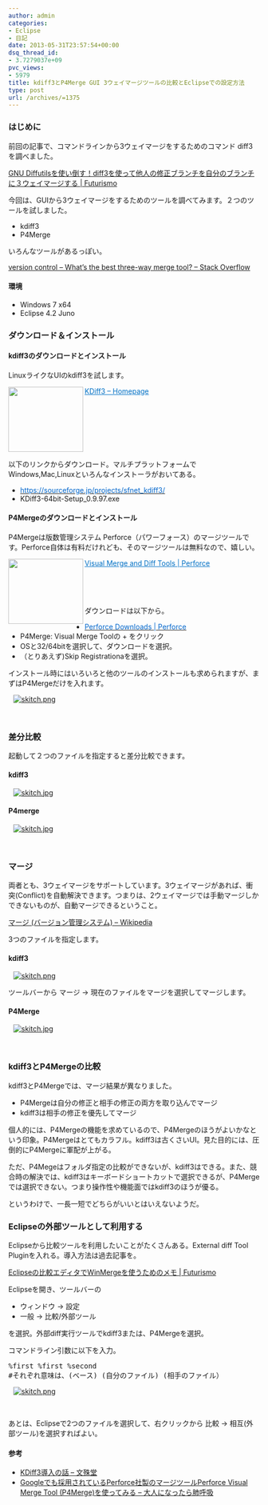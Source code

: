 ```yaml
---
author: admin
categories:
- Eclipse
- 日記
date: 2013-05-31T23:57:54+00:00
dsq_thread_id:
- 3.7279037e+09
pvc_views:
- 5979
title: kdiff3とP4Merge GUI 3ウェイマージツールの比較とEclipseでの設定方法
type: post
url: /archives/=1375
---
```


### はじめに

前回の記事で、コマンドラインから3ウェイマージをするためのコマンド diff3を調べました。

[GNU Diffutilsを使い倒す！diff3を使って他人の修正ブランチを自分のブランチに３ウェイマージする | Futurismo][1]

今回は、GUIから3ウェイマージをするためのツールを調べてみます。２つのツールを試しました。

  * kdiff3 
  * P4Merge 

いろんなツールがあるっぽい。

[version control &#8211; What&#8217;s the best three-way merge tool? &#8211; Stack Overflow][2]

#### 環境

  * Windows 7 x64 
  * Eclipse 4.2 Juno 

### ダウンロード＆インストール

#### kdiff3のダウンロードとインストール

LinuxライクなUIのkdiff3を試します。

<a href="https://kdiff3.sourceforge.net/" target="_blank"><img class="alignleft" border="0" alt="" align="left" src="https://capture.heartrails.com/150x130/shadow?https://kdiff3.sourceforge.net/" width="150" height="130" /></a> <a style="color: #0070c5" href="https://kdiff3.sourceforge.net/" target="_blank">KDiff3 &#8211; Homepage</a>    <img border="0" alt="" src="https://b.hatena.ne.jp/entry/image/https://kdiff3.sourceforge.net/" />  <br style="clear: both" />

以下のリンクからダウンロード。マルチプラットフォームでWindows,Mac,Linuxといろんなインストーラがおいてある。

  * [<font color="#0066cc">https://sourceforge.jp/projects/sfnet_kdiff3/</font>][3] 
  * KDiff3-64bit-Setup_0.9.97.exe 

#### P4Mergeのダウンロードとインストール

P4Mergeは版数管理システム Perforce（パワーフォース）のマージツールです。Perforce自体は有料だけれども、そのマージツールは無料なので、嬉しい。

<a href="https://www.perforce.com/product/components/perforce-visual-merge-and-diff-tools" target="_blank"><img class="alignleft" border="0" alt="" align="left" src="https://capture.heartrails.com/150x130/shadow?https://www.perforce.com/product/components/perforce-visual-merge-and-diff-tools" width="150" height="130" /></a> <a style="color: #0070c5" href="https://www.perforce.com/product/components/perforce-visual-merge-and-diff-tools" target="_blank">Visual Merge and Diff Tools | Perforce</a>  <img border="0" alt="" src="https://b.hatena.ne.jp/entry/image/https://www.perforce.com/product/components/perforce-visual-merge-and-diff-tools" />

&#160;

&#160;

ダウンロードは以下から。

  * [<font color="#0066cc">Perforce Downloads | Perforce</font>][4]
  * P4Merge: Visual Merge Toolの + をクリック
  * OSと32/64bitを選択して、ダウンロードを選択。
  * （とりあえず)Skip Registrationaを選択。

インストール時にはいろいろと他のツールのインストールも求められますが、まずはP4Mergeだけを入れます。

<div id="scid:887EC618-8FBE-49a5-A908-2339AF2EC531:54068544-028f-4823-915c-2506e9a80db7" class="wlWriterEditableSmartContent" style="float: none; padding-bottom: 0px; padding-top: 0px; padding-left: 10px; margin: 0px; display: inline; padding-right: 10px">
  <a target="_blank" href="https://picasaweb.google.com/111104490436597119823/Futurismo?authkey=Gv1sRgCM-A3fCH6v_BOQ#5884281134850308370"><img style="border: none; padding: 0px; margin: 0px" alt="skitch.png" src="https://lh6.ggpht.com/-O7M1RdxpaQg/UakqhBFI-RI/AAAAAAAAAXk/zW3yHTyRasM/skitch.png" /></a>
</div>

&#160;

### 差分比較

起動して２つのファイルを指定すると差分比較できます。

#### kdiff3

<div id="scid:887EC618-8FBE-49a5-A908-2339AF2EC531:fd548b4a-2534-456f-bfbe-5610d7cd4bdc" class="wlWriterEditableSmartContent" style="float: none; padding-bottom: 0px; padding-top: 0px; padding-left: 10px; margin: 0px; display: inline; padding-right: 10px">
  <a target="_blank" href="https://picasaweb.google.com/111104490436597119823/Futurismo?authkey=Gv1sRgCM-A3fCH6v_BOQ#5884281054305721746"><img style="border: none; padding: 0px; margin: 0px" alt="skitch.jpg" src="https://lh3.ggpht.com/-k3xFK-_HQcw/UakqcVB0HZI/AAAAAAAAAXU/74RwjCWfDYk/skitch.jpg" /></a>
</div>

#### P4merge

<div id="scid:887EC618-8FBE-49a5-A908-2339AF2EC531:699e82fe-440a-4af6-ab33-fd0062597ce3" class="wlWriterEditableSmartContent" style="float: none; padding-bottom: 0px; padding-top: 0px; padding-left: 10px; margin: 0px; display: inline; padding-right: 10px">
  <a target="_blank" href="https://picasaweb.google.com/111104490436597119823/Futurismo?authkey=Gv1sRgCM-A3fCH6v_BOQ#5884281116685779778"><img style="border: none; padding: 0px; margin: 0px" alt="skitch.jpg" src="https://lh5.ggpht.com/-Mdt4z-uuCno/Uakqf9aYQ0I/AAAAAAAAAXc/_9FgtNDMeX8/skitch.jpg" /></a>
</div>

&#160;

### マージ

両者とも、3ウェイマージをサポートしています。3ウェイマージがあれば、衝突(Conflict)を自動解決できます。つまりは、2ウェイマージでは手動マージしかできないものが、自動マージできるということ。

[マージ (バージョン管理システム) &#8211; Wikipedia][5]

3つのファイルを指定します。

#### kdiff3

<div id="scid:887EC618-8FBE-49a5-A908-2339AF2EC531:c5c8c2a7-3be0-4621-adaf-1a59b50b0fa7" class="wlWriterEditableSmartContent" style="float: none; padding-bottom: 0px; padding-top: 0px; padding-left: 10px; margin: 0px; display: inline; padding-right: 10px">
  <a target="_blank" href="https://picasaweb.google.com/111104490436597119823/Futurismo?authkey=Gv1sRgCM-A3fCH6v_BOQ#5884281183734165026"><img style="border: none; padding: 0px; margin: 0px" alt="skitch.png" src="https://lh6.ggpht.com/-lTt8FynsfmU/Uakqj3L9biI/AAAAAAAAAX0/AMu535YYd6A/skitch.png" /></a>
</div>

ツールバーから マージ -> 現在のファイルをマージを選択してマージします。

#### P4Merge

<div id="scid:887EC618-8FBE-49a5-A908-2339AF2EC531:1dba7515-0f81-4ecd-984f-3b460d441b90" class="wlWriterEditableSmartContent" style="float: none; padding-bottom: 0px; padding-top: 0px; padding-left: 10px; margin: 0px; display: inline; padding-right: 10px">
  <a target="_blank" href="https://picasaweb.google.com/111104490436597119823/Futurismo?authkey=Gv1sRgCM-A3fCH6v_BOQ#5884281150911972354"><img style="border: none; padding: 0px; margin: 0px" alt="skitch.jpg" src="https://lh3.ggpht.com/-K_EePQ8GkdQ/Uakqh86ihAI/AAAAAAAAAXs/vUcFmadJ3Ng/skitch.jpg" /></a>
</div>

&#160;

### kdiff3とP4Mergeの比較

kdiff3とP4Mergeでは、マージ結果が異なりました。

  * P4Mergeは自分の修正と相手の修正の両方を取り込んでマージ 
  * kdiff3は相手の修正を優先してマージ 

個人的には、P4Mergeの機能を求めているので、P4Mergeのほうがよいかなという印象。P4Mergeはとてもカラフル。kdiff3は古くさいUI。見た目的には、圧倒的にP4Mergeに軍配が上がる。

ただ、P4Megeはフォルダ指定の比較ができないが、kdiff3はできる。また、競合時の解決では、kdiff3はキーボードショートカットで選択できるが、P4Mergeでは選択できない。つまり操作性や機能面ではkdiff3のほうが優る。

というわけで、一長一短でどちらがいいとはいえないようだ。

### Eclipseの外部ツールとして利用する

Eclipseから比較ツールを利用したいことがたくさんある。External diff Tool Pluginを入れる。導入方法は過去記事を。

[Eclipseの比較エディタでWinMergeを使うためのメモ | Futurismo][6]

Eclipseを開き、ツールバーの

  * ウィンドウ -> 設定
  * 一般 -> 比較/外部ツール

を選択。外部diff実行ツールでkdiff3または、P4Mergeを選択。

コマンドライン引数に以下を入力。

<div id="scid:812469c5-0cb0-4c63-8c15-c81123a09de7:52c0111b-29f6-4b5b-915d-2a017b50ad75" class="wlWriterEditableSmartContent" style="float: none; padding-bottom: 0px; padding-top: 0px; padding-left: 0px; margin: 0px; display: inline; padding-right: 0px">
  <pre name="code" class="c">%first %first %second
#それぞれ意味は、(ベース) (自分のファイル) (相手のファイル）</pre>
</div>

<div id="scid:887EC618-8FBE-49a5-A908-2339AF2EC531:f74adc3e-d0d3-4f27-99aa-1625ec5bd11b" class="wlWriterEditableSmartContent" style="float: none; padding-bottom: 0px; padding-top: 0px; padding-left: 10px; margin: 0px; display: inline; padding-right: 10px">
  <a target="_blank" href="https://picasaweb.google.com/111104490436597119823/Futurismo?authkey=Gv1sRgCM-A3fCH6v_BOQ#5884296032955295330"><img style="border: none; padding: 0px; margin: 0px" alt="skitch.png" src="https://lh4.ggpht.com/-7a6pgzsK3uI/Uak4EM2KZmI/AAAAAAAAAYU/G8fLFv6sDrY/skitch.png" /></a>
</div>

&#160;

あとは、Eclipseで2つのファイルを選択して、右クリックから 比較 -> 相互(外部ツール)を選択すればよい。

#### 参考

  * [KDiff3導入の話 &#8211; 文殊堂][7] 
  * [Googleでも採用されているPerforce社製のマージツールPerforce Visual Merge Tool (P4Merge)を使ってみる &#8211; 大人になったら肺呼吸][8]

 [1]: https://futurismo.biz/archives/1374
 [2]: https://stackoverflow.com/questions/572237/whats-the-best-three-way-merge-tool
 [3]: https://sourceforge.jp/projects/sfnet_kdiff3/
 [4]: https://www.perforce.com/downloads/Perforce-Software-Version-Management/complete_list/Customer%20Downloads
 [5]: https://ja.wikipedia.org/wiki/%E3%83%9E%E3%83%BC%E3%82%B8_(%E3%83%90%E3%83%BC%E3%82%B8%E3%83%A7%E3%83%B3%E7%AE%A1%E7%90%86%E3%82%B7%E3%82%B9%E3%83%86%E3%83%A0)#3.E3.82.A6.E3.82.A7.E3.82.A4.E3.83.9E.E3.83.BC.E3.82.B8
 [6]: https://futurismo.biz/archives/1256
 [7]: https://d.hatena.ne.jp/monjudoh/20090430/1241095338
 [8]: https://d.hatena.ne.jp/replication/20091221/1261351398